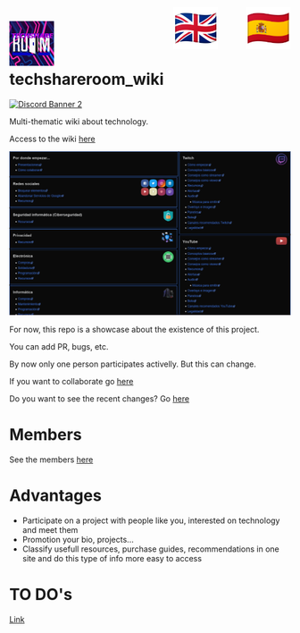 <a href="https://github.com/techshareroom/techshareroom_wiki/blob/main/READMEesES.md" target="_blank"><img src="https://raw.githubusercontent.com/techshareroom/snake/main/images/languages/spain.png" width="80" img align="right"></a>
<a href="https://github.com/techshareroom/techshareroom_wiki" target="_blank"><img src="https://raw.githubusercontent.com/techshareroom/snake/main/images/languages/united-kingdom.png" width="80" style="vertical-align:middle;margin:0px 50px" img align="right"></a>

<img src="https://github.com/adgellida/resources/raw/master/images/Techshare_room_Logo3_1.gif" width="80"> techshareroom_wiki
=============================================

<a href="https://discord.gg/hbAHGSYGfs">
<img src="https://discordapp.com/api/guilds/750051000664064141/widget.png?style=banner2" alt="Discord Banner 2"/>
</a>

Multi-thematic wiki about technology.

Access to the wiki [here](https://www.techshareroom.com/techshareroom_wiki)

<p align="center">
  <a href="https://www.techshareroom.com/techshareroom_wiki" target="_blank"><img src="https://raw.githubusercontent.com/adgellida/resources/master/images/wiki-main.png" width="1000" alt="Wiki"></a>
</p>

For now, this repo is a showcase about the existence of this project.

You can add PR, bugs, etc.

By now only one person participates activelly. But this can change.

If you want to collaborate go [here](https://www.techshareroom.com/techshareroom_wiki/index.php/C%C3%B3mo_colaborar)

Do you want to see the recent changes? Go [here](https://www.techshareroom.com/techshareroom_wiki/index.php?hidebots=1&limit=50&days=7&enhanced=1&title=Especial:CambiosRecientes&urlversion=2)

Members
=============================================

See the members [here](https://www.techshareroom.com/techshareroom_wiki/index.php/Presentaciones)

Advantages
=============================================

* Participate on a project with people like you, interested on technology and meet them
* Promotion your bio, projects...
* Classify usefull resources, purchase guides, recommendations in one site and do this type of info more easy to access

TO DO's
=============================================

[Link](https://www.techshareroom.com/techshareroom_wiki/index.php/Tareas_pendientes_wiki)
